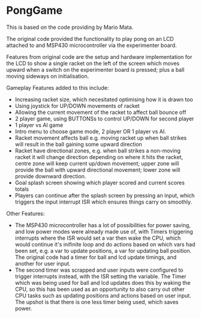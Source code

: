 # PongGame

This is based on the code providing by Mario Mata. 

The original code provided the functionality to play pong on an LCD attached
to and MSP430 microcontroller via the experimenter board. 

Features from original code are the setup and hardware implementation for 
the LCD to show a single racket on the left of the screen which moves upward
when a switch on the experimenter board is pressed; plus a ball 
moving sideways on initialisation. 

Gameplay Features added to this include: 
- Increasing racket size, which necesitated optimising how it is drawn too
- Using joystick for UP/DOWN movements of racket
- Allowing the current movement of the racket to affect ball bounce off
- 2 player game, using BUTTONSs to control UP/DOWN for second player
- 1 player vs AI game
- Intro menu to choose game mode, 2 player OR 1 player vs AI. 
- Racket movement affects ball e.g. moving racket up when ball strikes will
  result in the ball gaining some upward direction
- Racket have directional zones, e.g. when ball strikes a non-moving racket
  it will change direction depending on where it hits the racket, centre 
  zone will keep current up/down movement; upper zone will provide the ball
  with upward directional movement; lower zone will provide downward direction. 
- Goal splash screen showing which player scored and current scores totals
- Players can continue after the splash screen by pressing an input, which 
  triggers the input interrupt ISR which ensures things carry on smoothly. 


Other Features: 
- The MSP430 microcontroller has a lot of possibilities for power saving, and
  low power modes were already made use of, with Timers triggering interrupts 
  where the ISR would set a var then wake the CPU, which would continue it's 
  inifinite loop and do actions based on which vars had been set, e.g. a var 
  to update positions, a var for updating ball position. The original code 
  had a timer for ball and lcd update timings, and another for user input. 
- The second timer was scrapped and user inputs were configured to trigger 
  interrupts instead, with the ISR setting the variable. 
  The Timer which was being used for ball and lcd updates does this by waking 
  the CPU, so this has been used as an opportunity to also carry out other CPU 
  tasks such as updating positions and actions based on user input. The upshot 
  is that there is one less timer being used, which saves power. 
